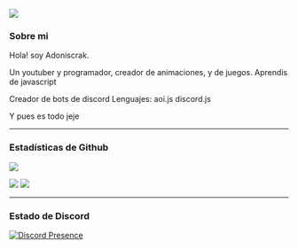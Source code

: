 ![](https://capsule-render.vercel.app/api?type=waving&height=300&color=ffee00&text=Adoniscrak&fontColor=ffffff&fontAlignY=45&animation=twinkling)
### Sobre mi
Hola! soy Adoniscrak.

Un youtuber y programador, creador de animaciones, y de juegos.
Aprendis de javascript

Creador de bots de discord
Lenguajes:
aoi.js
discord.js

Y pues es todo jeje

***

### Estadísticas de Github

![](https://komarev.com/ghpvc/?username=adoniscrak&abbreviated=true&color=yellow)

![](https://github-readme-stats.vercel.app/api?username=adoniscrak&&show_icons=true&title_color=ffff00&icon_color=ffff00&text_color=fff&bg_color=24292e)
![](https://github-readme-stats.vercel.app/api/top-langs/?username=adoniscrak&title_color=ffff00&text_color=fff&bg_color=24292e)

***

### Estado de Discord

[![Discord Presence](https://lanyard.cnrad.dev/api/1186382000421089360)](https://discord.com/users/1186382000421089360)
